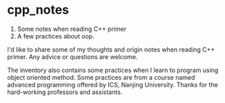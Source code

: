 # cpp_notes

1. Some notes when reading C++ primer
2. A few practices about oop.

I'd like to share some of my thoughts and origin notes when reading C++ primer.
Any advice or questions are welcome.

The inventory also contains some practices when I learn to program using object oriented method.
Some practices are from a course named advanced programming offered by ICS, Nanjing University.
Thanks for the hard-working professors and assistants.

